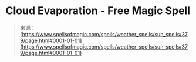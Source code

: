 <!--yml
category: 未分类
date: 2024-06-12 18:33:04
-->

# Cloud Evaporation - Free Magic Spell

> 来源：[https://www.spellsofmagic.com/spells/weather_spells/sun_spells/379/page.html#0001-01-01](https://www.spellsofmagic.com/spells/weather_spells/sun_spells/379/page.html#0001-01-01)